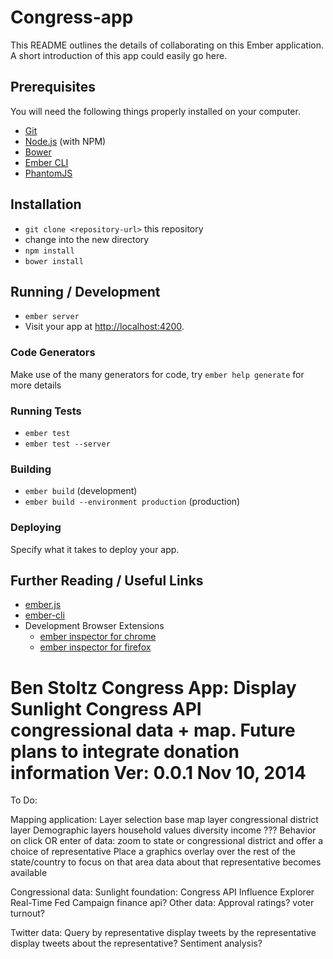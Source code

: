
# Congress-app

This README outlines the details of collaborating on this Ember application.
A short introduction of this app could easily go here.

## Prerequisites

You will need the following things properly installed on your computer.

* [Git](http://git-scm.com/)
* [Node.js](http://nodejs.org/) (with NPM)
* [Bower](http://bower.io/)
* [Ember CLI](http://www.ember-cli.com/)
* [PhantomJS](http://phantomjs.org/)

## Installation

* `git clone <repository-url>` this repository
* change into the new directory
* `npm install`
* `bower install`

## Running / Development

* `ember server`
* Visit your app at [http://localhost:4200](http://localhost:4200).

### Code Generators

Make use of the many generators for code, try `ember help generate` for more details

### Running Tests

* `ember test`
* `ember test --server`

### Building

* `ember build` (development)
* `ember build --environment production` (production)

### Deploying

Specify what it takes to deploy your app.

## Further Reading / Useful Links

* [ember.js](http://emberjs.com/)
* [ember-cli](http://www.ember-cli.com/)
* Development Browser Extensions
  * [ember inspector for chrome](https://chrome.google.com/webstore/detail/ember-inspector/bmdblncegkenkacieihfhpjfppoconhi)
  * [ember inspector for firefox](https://addons.mozilla.org/en-US/firefox/addon/ember-inspector/)



Ben Stoltz
Congress App: Display Sunlight Congress API congressional data + map. Future plans to integrate donation information
Ver: 0.0.1
Nov 10, 2014
==========

To Do:

Mapping application:
    Layer selection
        base map layer
        congressional district layer
        Demographic layers
            household values
            diversity
            income
            ???
    Behavior
        on click OR enter of data:
            zoom to state or congressional district and offer a choice of representative
            Place a graphics overlay over the rest of the state/country to focus on that area
            data about that representative becomes available



Congressional data:
    Sunlight foundation:
        Congress API
        Influence Explorer
        Real-Time Fed Campaign finance api?
     Other data:
        Approval ratings?
        voter turnout?



Twitter data:
    Query by representative
    display tweets by the representative
    display tweets about the representative?
    Sentiment analysis?
